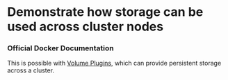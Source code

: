 # Demonstrate how storage can be used across cluster nodes

### Official Docker Documentation
This is possible with [Volume Plugins](https://docs.docker.com/engine/extend/legacy_plugins/#volume-plugins), which can provide persistent storage across a cluster.
